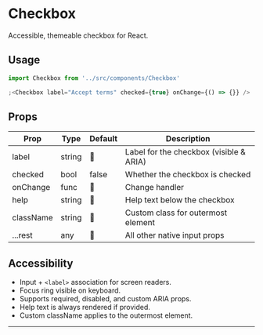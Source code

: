 # Checkbox

Accessible, themeable checkbox for React.

## Usage

```jsx
import Checkbox from '../src/components/Checkbox'

;<Checkbox label="Accept terms" checked={true} onChange={() => {}} />
```

## Props

| Prop      | Type   | Default | Description                             |
| --------- | ------ | ------- | --------------------------------------- |
| label     | string |         | Label for the checkbox (visible & ARIA) |
| checked   | bool   | false   | Whether the checkbox is checked         |
| onChange  | func   |         | Change handler                          |
| help      | string |         | Help text below the checkbox            |
| className | string |         | Custom class for outermost element      |
| ...rest   | any    |         | All other native input props            |

## Accessibility

- Input + `<label>` association for screen readers.
- Focus ring visible on keyboard.
- Supports required, disabled, and custom ARIA props.
- Help text is always rendered if provided.
- Custom className applies to the outermost element.

---
